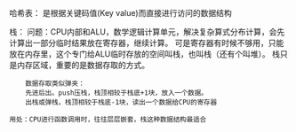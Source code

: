 哈希表：
    是根据关键码值(Key value)而直接进行访问的数据结构

栈：
    问题：CPU内部和ALU，数学逻辑计算单元，解决复杂算式分布计算，会先计算出一部分临时结果放在寄存器，继续计算。
        可是寄存器有时候不够用，只能放在内存里，这个专门给ALU临时存放的空间叫栈，也叫栈（还有个叫堆）。
        栈只是内存区域，重要的是数据存取的方式。
        
        数据存取类似弹夹：
        先进后出。push压栈，栈顶相较于栈底+1块，放入一个数据。
        出栈或弹栈，栈顶相较于栈底-1块，读出一个数据给CPU的寄存器

    用处：CPU进行函数调用时，往往层层嵌套，栈这种数据结构最适合


